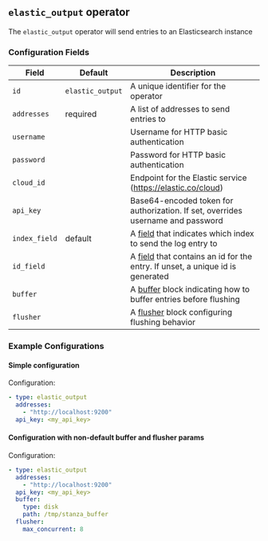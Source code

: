 ## `elastic_output` operator

The `elastic_output` operator will send entries to an Elasticsearch instance

### Configuration Fields

| Field         | Default          | Description                                                                                           |
| ---           | ---              | ---                                                                                                   |
| `id`          | `elastic_output` | A unique identifier for the operator                                                                  |
| `addresses`   | required         | A list of addresses to send entries to                                                                |
| `username`    |                  | Username for HTTP basic authentication                                                                |
| `password`    |                  | Password for HTTP basic authentication                                                                |
| `cloud_id`    |                  | Endpoint for the Elastic service (https://elastic.co/cloud)                                           |
| `api_key`     |                  | Base64-encoded token for authorization. If set, overrides username and password                       |
| `index_field` | default          | A [field](/docs/types/field.md) that indicates which index to send the log entry to                   |
| `id_field`    |                  | A [field](/docs/types/field.md) that contains an id for the entry. If unset, a unique id is generated |
| `buffer`      |                  | A [buffer](/docs/types/buffer.md) block indicating how to buffer entries before flushing              |
| `flusher`     |                  | A [flusher](/docs/types/flusher.md) block configuring flushing behavior                               |


### Example Configurations

#### Simple configuration

Configuration:
```yaml
- type: elastic_output
  addresses:
    - "http://localhost:9200"
  api_key: <my_api_key>
```

#### Configuration with non-default buffer and flusher params

Configuration:
```yaml
- type: elastic_output
  addresses:
    - "http://localhost:9200"
  api_key: <my_api_key>
  buffer:
    type: disk
    path: /tmp/stanza_buffer
  flusher:
    max_concurrent: 8
```
